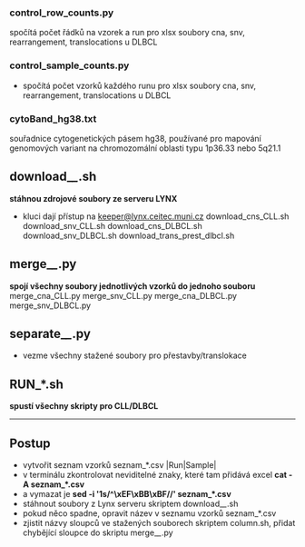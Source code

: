 ### control_row_counts.py
spočítá počet řádků na vzorek a run pro xlsx soubory cna, snv, rearrangement, translocations u DLBCL

### control_sample_counts.py
- spočítá počet vzorků každého runu pro xlsx soubory cna, snv, rearrangement, translocations u DLBCL

### cytoBand_hg38.txt
souřadnice cytogenetických pásem hg38, používané pro mapování genomových variant na chromozomální oblasti typu 1p36.33 nebo 5q21.1

## download_*_*.sh
**stáhnou zdrojové soubory ze serveru LYNX**
- kluci dají přístup na keeper@lynx.ceitec.muni.cz
download_cns_CLL.sh
download_snv_CLL.sh
download_cns_DLBCL.sh
download_snv_DLBCL.sh
download_trans_prest_dlbcl.sh

## merge_*_*.py
**spojí všechny soubory jednotlivých vzorků do jednoho souboru**
merge_cna_CLL.py
merge_snv_CLL.py
merge_cna_DLBCL.py
merge_snv_DLBCL.py

## separate_*_*.py
- vezme všechny stažené soubory pro přestavby/translokace

## RUN_*.sh
**spustí všechny skripty pro CLL/DLBCL**

---

## Postup
- vytvořit seznam vzorků seznam_*.csv |Run|Sample|
- v terminálu zkontrolovat neviditelné znaky, které tam přidává excel **cat -A seznam_*.csv**
- a vymazat je **sed -i '1s/^\xEF\xBB\xBF//' seznam_*.csv**
- stáhnout soubory z Lynx serveru skriptem download_*_*.sh
- pokud něco spadne, opravit název v seznamu vzorků seznam_*.csv
- zjistit názvy sloupců ve stažených souborech skriptem column.sh, přidat chybějící sloupce do skriptu merge_*_*.py
